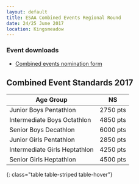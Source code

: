 ```yaml
---
layout: default
title: ESAA Combined Events Regional Round
date: 24/25 June 2017
location: Kingsmeadow
---
```


<div class="panel panel-info">
  <div class="panel-heading">
    <h3 class="panel-title">Event downloads</h3>
  </div>
  <div class="panel-body">
    <ul>
        <li>
            <a href="/files/events/16-17/2017-06-24-esaa-combined-events-regional-round/CE-NOMINATION-FORMS-2016.doc">
                Combined events nomination form
            </a>
        </li>
    </ul>
  </div>
</div>


## Combined Event Standards 2017

| Age Group                         | NS        |
| ---                               | ---       |
| Junior Boys Pentathlon            | 2750 pts  |
| Intermediate Boys Octathlon       | 4850 pts  |
| Senior Boys Decathlon             | 6000 pts  |
| Junior Girls Pentathlon           | 2850 pts  |
| Intermediate Girls Heptathlon     | 4250 pts  |
| Senior Girls Heptathlon           | 4500 pts  |
{: class="table table-striped table-hover"}